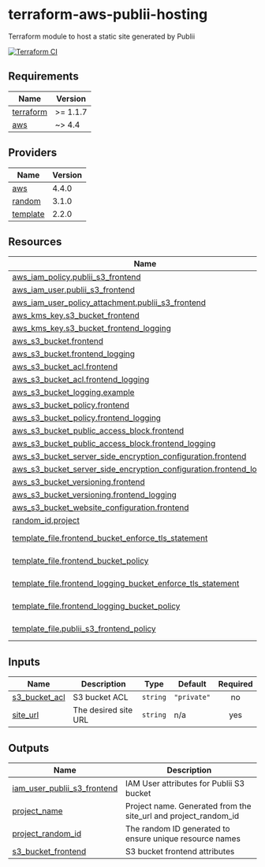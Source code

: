 # terraform-aws-publii-hosting
Terraform module to host a static site generated by Publii

[![Terraform CI](https://github.com/chris-qa-org/terraform-aws-publii-hosting/actions/workflows/main.yml/badge.svg?branch=main)](https://github.com/chris-qa-org/terraform-aws-publii-hosting/actions/workflows/main.yml?branch=main)

<!-- BEGIN_TF_DOCS -->
## Requirements

| Name | Version |
|------|---------|
| <a name="requirement_terraform"></a> [terraform](#requirement\_terraform) | >= 1.1.7 |
| <a name="requirement_aws"></a> [aws](#requirement\_aws) | ~> 4.4 |

## Providers

| Name | Version |
|------|---------|
| <a name="provider_aws"></a> [aws](#provider\_aws) | 4.4.0 |
| <a name="provider_random"></a> [random](#provider\_random) | 3.1.0 |
| <a name="provider_template"></a> [template](#provider\_template) | 2.2.0 |

## Resources

| Name | Type |
|------|------|
| [aws_iam_policy.publii_s3_frontend](https://registry.terraform.io/providers/hashicorp/aws/latest/docs/resources/iam_policy) | resource |
| [aws_iam_user.publii_s3_frontend](https://registry.terraform.io/providers/hashicorp/aws/latest/docs/resources/iam_user) | resource |
| [aws_iam_user_policy_attachment.publii_s3_frontend](https://registry.terraform.io/providers/hashicorp/aws/latest/docs/resources/iam_user_policy_attachment) | resource |
| [aws_kms_key.s3_bucket_frontend](https://registry.terraform.io/providers/hashicorp/aws/latest/docs/resources/kms_key) | resource |
| [aws_kms_key.s3_bucket_frontend_logging](https://registry.terraform.io/providers/hashicorp/aws/latest/docs/resources/kms_key) | resource |
| [aws_s3_bucket.frontend](https://registry.terraform.io/providers/hashicorp/aws/latest/docs/resources/s3_bucket) | resource |
| [aws_s3_bucket.frontend_logging](https://registry.terraform.io/providers/hashicorp/aws/latest/docs/resources/s3_bucket) | resource |
| [aws_s3_bucket_acl.frontend](https://registry.terraform.io/providers/hashicorp/aws/latest/docs/resources/s3_bucket_acl) | resource |
| [aws_s3_bucket_acl.frontend_logging](https://registry.terraform.io/providers/hashicorp/aws/latest/docs/resources/s3_bucket_acl) | resource |
| [aws_s3_bucket_logging.example](https://registry.terraform.io/providers/hashicorp/aws/latest/docs/resources/s3_bucket_logging) | resource |
| [aws_s3_bucket_policy.frontend](https://registry.terraform.io/providers/hashicorp/aws/latest/docs/resources/s3_bucket_policy) | resource |
| [aws_s3_bucket_policy.frontend_logging](https://registry.terraform.io/providers/hashicorp/aws/latest/docs/resources/s3_bucket_policy) | resource |
| [aws_s3_bucket_public_access_block.frontend](https://registry.terraform.io/providers/hashicorp/aws/latest/docs/resources/s3_bucket_public_access_block) | resource |
| [aws_s3_bucket_public_access_block.frontend_logging](https://registry.terraform.io/providers/hashicorp/aws/latest/docs/resources/s3_bucket_public_access_block) | resource |
| [aws_s3_bucket_server_side_encryption_configuration.frontend](https://registry.terraform.io/providers/hashicorp/aws/latest/docs/resources/s3_bucket_server_side_encryption_configuration) | resource |
| [aws_s3_bucket_server_side_encryption_configuration.frontend_logging](https://registry.terraform.io/providers/hashicorp/aws/latest/docs/resources/s3_bucket_server_side_encryption_configuration) | resource |
| [aws_s3_bucket_versioning.frontend](https://registry.terraform.io/providers/hashicorp/aws/latest/docs/resources/s3_bucket_versioning) | resource |
| [aws_s3_bucket_versioning.frontend_logging](https://registry.terraform.io/providers/hashicorp/aws/latest/docs/resources/s3_bucket_versioning) | resource |
| [aws_s3_bucket_website_configuration.frontend](https://registry.terraform.io/providers/hashicorp/aws/latest/docs/resources/s3_bucket_website_configuration) | resource |
| [random_id.project](https://registry.terraform.io/providers/hashicorp/random/latest/docs/resources/id) | resource |
| [template_file.frontend_bucket_enforce_tls_statement](https://registry.terraform.io/providers/hashicorp/template/latest/docs/data-sources/file) | data source |
| [template_file.frontend_bucket_policy](https://registry.terraform.io/providers/hashicorp/template/latest/docs/data-sources/file) | data source |
| [template_file.frontend_logging_bucket_enforce_tls_statement](https://registry.terraform.io/providers/hashicorp/template/latest/docs/data-sources/file) | data source |
| [template_file.frontend_logging_bucket_policy](https://registry.terraform.io/providers/hashicorp/template/latest/docs/data-sources/file) | data source |
| [template_file.publii_s3_frontend_policy](https://registry.terraform.io/providers/hashicorp/template/latest/docs/data-sources/file) | data source |

## Inputs

| Name | Description | Type | Default | Required |
|------|-------------|------|---------|:--------:|
| <a name="input_s3_bucket_acl"></a> [s3\_bucket\_acl](#input\_s3\_bucket\_acl) | S3 bucket ACL | `string` | `"private"` | no |
| <a name="input_site_url"></a> [site\_url](#input\_site\_url) | The desired site URL | `string` | n/a | yes |

## Outputs

| Name | Description |
|------|-------------|
| <a name="output_iam_user_publii_s3_frontend"></a> [iam\_user\_publii\_s3\_frontend](#output\_iam\_user\_publii\_s3\_frontend) | IAM User attributes for Publii S3 bucket |
| <a name="output_project_name"></a> [project\_name](#output\_project\_name) | Project name. Generated from the site\_url and project\_random\_id |
| <a name="output_project_random_id"></a> [project\_random\_id](#output\_project\_random\_id) | The random ID generated to ensure unique resource names |
| <a name="output_s3_bucket_frontend"></a> [s3\_bucket\_frontend](#output\_s3\_bucket\_frontend) | S3 bucket frontend attributes |
<!-- END_TF_DOCS -->
